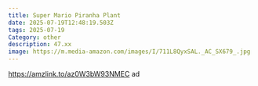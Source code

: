 ```yaml
---
title: Super Mario Piranha Plant
date: 2025-07-19T12:48:19.503Z
tags: 2025-07-19
Category: other
description: 47.xx
image: https://m.media-amazon.com/images/I/711L8QyxSAL._AC_SX679_.jpg
---
```

https://amzlink.to/az0W3bW93NMEC    ad